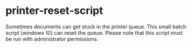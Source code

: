 # printer-reset-script
Sometimes documents can get stuck in the printer queue. This small batch script (windows 10) can reset the queue. Please note that this script must be run with administrator permissions.
